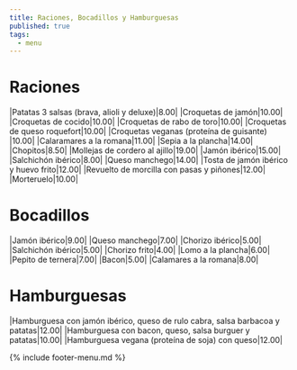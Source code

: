 ```yaml
---
title: Raciones, Bocadillos y Hamburguesas
published: true
tags:
  - menu
---
```


# Raciones

|Patatas 3 salsas (brava, alioli y deluxe)|8.00|
|Croquetas de jamón|10.00|
|Croquetas de cocido|10.00|
|Croquetas de rabo de toro|10.00|
|Croquetas de queso roquefort|10.00|
|Croquetas veganas (proteína de guisante) |10.00|
|Calaramares a la romana|11.00|
|Sepia a la plancha|14.00|
|Chopitos|8.50|
|Mollejas de cordero al ajillo|19.00|
|Jamón ibérico|15.00|
|Salchichón ibérico|8.00|
|Queso manchego|14.00|
|Tosta de jamón ibérico y huevo frito|12.00|
|Revuelto de morcilla con pasas y piñones|12.00|
|Morteruelo|10.00|

# Bocadillos

|Jamón ibérico|9.00|
|Queso manchego|7.00|
|Chorizo ibérico|5.00|
|Salchichón ibérico|5.00|
|Chorizo frito|4.00|
|Lomo a la plancha|6.00|
|Pepito de ternera|7.00|
|Bacon|5.00|
|Calamares a la romana|8.00|

# Hamburguesas

|Hamburguesa con jamón ibérico, queso de rulo cabra, salsa barbacoa y patatas|12.00|
|Hamburguesa con bacon, queso, salsa burguer y patatas|10.00|
|Hamburguesa vegana (proteína de soja) con queso|12.00|

{% include footer-menu.md %}
